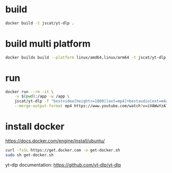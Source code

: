 # build
```bash
docker build -t jscat/yt-dlp .
```

# build multi platform
```bash
docker buildx build --platform linux/amd64,linux/arm64 -t jscat/yt-dlp:2024.04.09 -t jscat/yt-dlp:latest --push .
```

# run
```bash
docker run --rm -it \
    -v $(pwd):/app -w /app \
    jscat/yt-dlp -f "bestvideo[height<=1080][ext=mp4]+bestaudio[ext=m4a]/best[ext=mp4]/best" \
    --merge-output-format mp4 https://www.youtube.com/watch?v=iVAWwYzAlVs
```

# install docker
https://docs.docker.com/engine/install/ubuntu/
```bash
curl -fsSL https://get.docker.com -o get-docker.sh
sudo sh get-docker.sh
```

yt-dlp documentation: https://github.com/yt-dlp/yt-dlp